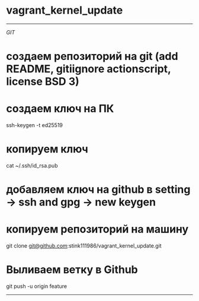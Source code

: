 # vagrant_kernel_update
____________________________________________
*GIT*

# создаем репозиторий на git (add README, gitiignore actionscript, license BSD 3)

# создаем ключ на ПК 		
ssh-keygen -t ed25519

# копируем ключ
cat ~/.ssh/id_rsa.pub

# добавляем ключ на github в setting  ->  ssh and gpg -> new keygen

# копируем репозиторий на машину 
git clone git@github.com:stink111986/vagrant_kernel_update.git

# Выливаем ветку в Github
git push -u origin feature
____________________________________________________________________________________________


